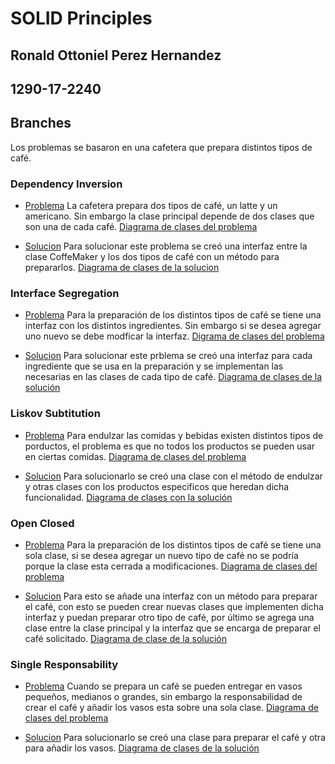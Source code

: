 # SOLID Principles

## Ronald Ottoniel Perez Hernandez
## 1290-17-2240


## Branches

Los problemas se basaron en una cafetera que prepara distintos tipos de café.
### Dependency Inversion

  * [Problema](https://github.com/Ronald021/ISHT1/tree/ht1/dependencyinversionProblem)
    La cafetera prepara dos tipos de café, un latte y un americano. Sin embargo la clase principal depende de dos clases que son una de cada café.
    [Diagrama de clases del problema](https://github.com/Ronald021/ISHT1/blob/ht1/documentation/img/diProblem.png)
    
  * [Solucion](https://github.com/Ronald021/ISHT1/tree/ht1/dependencyinversionSolution)
    Para solucionar este problema se creó una interfaz entre la clase CoffeMaker y los dos tipos de café con un método para prepararlos.
    [Diagrama de clases de la solucion](https://github.com/Ronald021/ISHT1/blob/ht1/documentation/img/diSolution.png)

### Interface Segregation

  * [Problema](https://github.com/Ronald021/ISHT1/tree/ht1/interfacesegregationProblem)
    Para la preparación de los distintos tipos de café se tiene una interfaz con los distintos ingredientes. Sin embargo si se desea agregar uno nuevo se debe modficar la interfaz.
    [Digrama de clases del problema](https://github.com/Ronald021/ISHT1/blob/ht1/documentation/img/isProblem.png)
    
  * [Solucion](https://github.com/Ronald021/ISHT1/tree/ht1/interfacesegregationSolution)
    Para solucionar este prblema se creó una interfaz para cada ingrediente que se usa en la preparación y se implementan las necesarias en las clases de cada tipo de café.
    [Diagrama de clases de la solución](https://github.com/Ronald021/ISHT1/blob/ht1/documentation/img/isSolution.png)

### Liskov Subtitution

  * [Problema](https://github.com/Ronald021/ISHT1/tree/ht1/liskovsubstitutionProblem)
    Para endulzar las comidas y bebidas existen distintos tipos de porductos, el problema es que no todos los productos se pueden usar en ciertas comidas.
    [Diagrama de clases del problema](https://github.com/Ronald021/ISHT1/blob/ht1/documentation/img/liskovProblem.png)
    
  * [Solucion](https://github.com/Ronald021/ISHT1/tree/ht1/liskovsubstitutionSolution)
    Para solucionarlo se creó una clase con el método de endulzar y otras clases con los productos especificos que heredan dicha funcionalidad. 
    [Diagrama de clases con la solución](https://github.com/Ronald021/ISHT1/blob/ht1/documentation/img/liskovSolution.png)

### Open Closed

  * [Problema](https://github.com/Ronald021/ISHT1/tree/ht1/openclosedProblem)
    Para la preparación de los distintos tipos de café se tiene una sola clase, si se desea agregar un nuevo tipo de café no se podría porque la clase esta cerrada a modificaciones.
    [Diagrama de clases del problema](https://github.com/Ronald021/ISHT1/blob/ht1/documentation/img/opProblem.png)
    
  * [Solucion](https://github.com/Ronald021/ISHT1/tree/ht1/openclosedSolution)
    Para esto se añade una interfaz con un método para preparar el café, con esto se pueden crear nuevas clases que implementen dicha interfaz y puedan preparar otro tipo de café, por último se agrega una clase entre la clase principal y la interfaz que se encarga de preparar el café solicitado.
    [Diagrama de clase de la solución](https://github.com/Ronald021/ISHT1/blob/ht1/documentation/img/opSolution.png)

### Single Responsability

  * [Problema](https://github.com/Ronald021/ISHT1/tree/ht1/singleresponsabilityProblem)
    Cuando se prepara un café se pueden entregar en vasos pequeños, medianos o grandes, sin embargo la responsabilidad de crear el café y añadir los vasos esta sobre una sola clase.
    [Diagrama de clases del problema](https://github.com/Ronald021/ISHT1/blob/ht1/documentation/img/srProblem.png)
    
  * [Solucion](https://github.com/Ronald021/ISHT1/tree/ht1/singleresponsabilitySolution)
    Para solucionarlo se creó una clase para preparar el café y otra para añadir los vasos.
    [Diagrama de clases de la solución](https://github.com/Ronald021/ISHT1/blob/ht1/documentation/img/srSolution.png)
    
